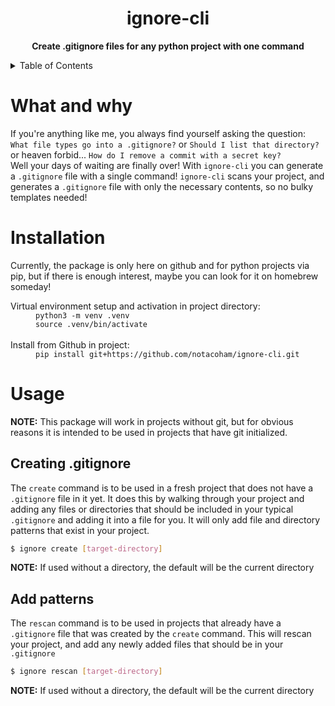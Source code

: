 <h1 align='center'>ignore-cli</h1>

<p align="center">
    <b>Create .gitignore files for any python project with one command</b>
</p>

<details>
<summary>Table of Contents</summary>
<br>

- [What and why](#what-and-why)
- [Installation](#installation)
- [Usage](#usage)

</details>

# What and why

If you're anything like me, you always find yourself asking the question:
`What file types go into a .gitignore?`
or
`Should I list that directory?`
or heaven forbid...
`How do I remove a commit with a secret key?`
<br>
Well your days of waiting are finally over! With `ignore-cli` you can generate a `.gitignore` file with a single command! `ignore-cli` scans your project, and generates a `.gitignore` file with only the necessary contents, so no bulky templates needed!

# Installation

Currently, the package is only here on github and for python projects via pip, but if there is enough interest, maybe you can look for it on homebrew someday!

<dl>
    <dt>Virtual environment setup and activation in project directory:</dt>
    <dd><code>python3 -m venv .venv</code></dd>
    <dd><code>source .venv/bin/activate </code></dd>
    <br>
    <dt>Install from Github in project:</dt>
    <dd><code>pip install git+https://github.com/notacoham/ignore-cli.git</code></dd>
</dl>

# Usage

**NOTE:** This package will work in projects without git, but for obvious reasons it is intended to be used in projects that have git initialized.

## Creating .gitignore

The `create` command is to be used in a fresh project that does not have a `.gitignore` file in it yet. It does this by walking through your project and adding any files or directories that should be included in your typical `.gitignore` and adding it into a file for you. It will only add file and directory patterns that exist in your project.

```sh
$ ignore create [target-directory]
```

**NOTE:** If used without a directory, the default will be the current directory

## Add patterns

The `rescan` command is to be used in projects that already have a `.gitignore` file that was created by the `create` command. This will rescan your project, and add any newly added files that should be in your `.gitignore`

```sh
$ ignore rescan [target-directory] 
```

**NOTE:** If used without a directory, the default will be the current directory

